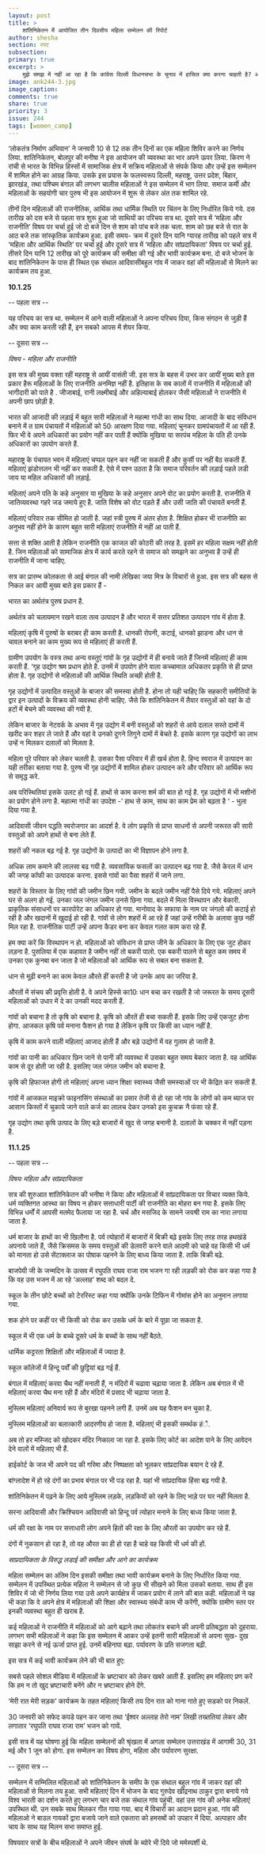 ```yaml
---
layout: post
title: >
    शांतिनिकेतन मेें आयोजित तीन दिवसीय महिला सम्मेलन की रिपोर्ट
author: shesha
section: रपट
subsection:
primary: true
excerpt: >
    मुझे समझ में नहीं आ रहा है कि कांग्रेस दिल्ली विधानसभा के चुनाव में हासिल क्या करना चाहती है? अपना खोया आधार वापस पाकर नये सिरे से खड़ा होना चाहती है, या अरविंद केजरीवाल को नुकसान पहुंचाने की नीयत ...
image: ank244-3.jpg
image_caption:
comments: true
share: true
priority: 3
issue: 244
tags: [women_camp]
---
```


‘लोकतंत्र निर्माण अभियान’ ने जनवरी 10 से 12 तक तीन दिनों का एक महिला शिविर करने का निर्णय लिया. शांतिनिकेतन, बोलपुर की मनीषा ने इस आयोजन की व्यवस्था का भार अपने ऊपर लिया. किरण ने रांची से भारत के विभिन्न हिस्सों में सामाजिक क्षेत्र में सक्रिय महिलाओं से संपर्क किया और उन्हें इस सम्मेलन में शामिल होने का आग्रह किया. उसके इस प्रयास के फलस्वरूप दिल्ली, महराष्ट्र, उत्तर प्रदेश, बिहार, झारखंड, तथा पश्चिम बंगाल की लगभग चालीस महिलाओं ने इस सम्मेलन में भाग लिया. समाज कर्मी और महिलाओं के सहयोगी चार पुरुष भी इस आयोजन में शुरू से लेकर अंत तक शामिल रहे.

तीनों दिन महिलाओं की राजनीतिक, आर्थिक तथा धार्मिक स्थिति पर चिंतन के लिए निर्धारित किये गये. दस तारीख को दस बजे से पहला सत्र शुरू हुआ जो साथियों का परिचय सत्र था. दूसरे सत्र में ‘महिला और राजनीति’ विषय पर चर्चा हुई जो दो बजे दिन से शाम को पांच बजे तक चला. शाम को छह बजे से रात के आठ बजे तक सांस्कृतिक कार्यक्रम हुआ. इसी समय- क्रम में दूसरे दिन यानि ग्यारह तारीख को पहले सत्र में ‘महिला और आर्थिक स्थिति’ पर चर्चा हुई और दूसरे सत्र में ‘महिला और सांप्रदायिकता’ विषय पर चर्चा हुई. तीसरे दिन यानि 12 तारीख को पूरे कार्यक्रम की समीक्षा की गई और भावी कार्यक्रम बना. दो बजे भोजन के बाद शांतिनिकेतन के पास ही स्थित एक संथाल आदिवासीबहुल गांव में जाकर वहां की महिलाओं से  मिलने का कार्यक्रम तय हुआ.

**10.1.25**

-- पहला सत्र --

यह परिचय का सत्र था. सम्मेलन में आने वाली महिलाओं ने अपना परिचय दिया, किस संगठन से जुड़ी हैं और क्या काम करती रही हैं, इन सबको आपस में शेयर किया.

-- दूसरा सत्र --

*विषय - महिला और राजनीति*

इस सत्र की मुख्य वक्ता रहीं महराष्ट्र से आयीं वासंती जी. इस सत्र के बहस में उभर कर आयीं मुख्य बाते इस प्रकार हैरू
महिलाओं के लिए राजनीति अनमिज्ञ नहीं है. इतिहास के सब कालों में राजनीति में महिलाओं की भागीदारी को पाते है . जीजाबाई, रानी लक्ष्मीबाई और अहिल्याबाई होलकर जैसी महिलाओं ने राजनीति में अपनी छाप छोड़ी है.

भारत की आजादी की लड़ाई में बहुत सारी महिलाओं ने महत्मा गांधी का साथ दिया. आजादी के बाद संविधान बनाने में त
ग्राम पंचायतों में महिलाओं को 50ः आरक्षण दिया गया. महिलाएं चुनकर ग्रामपंचायतों में आ रही हैं. फिर भी वे अपने अधिकारों का प्रयोग नहीं कर पाती हैं क्योंकि मुखिया या सरपंच महिला के पति ही उनके अधिकारों का उपयोग करते हैं.

महाराष्ट्र के पंचायत भवन में महिलाएं चप्पल पहन कर नहीं जा सकती हैं और कुर्सी पर नहीं बैठ सकती हैं. महिलाएं झंडोत्तलन भी नहीं कर सकती है. ऐसे में पश्न उठता है कि समाज परिवर्तन की लड़ाई पहले लडी जाय या महिल अधिकारों की लड़ाई.

महिलाएं अपने पति के कहे अनुसार या मुखिया के कहे अनुसार अपने वोट का प्रयोग करती है. राजनीति में जातिव्यवस्था गहरे जड जमाये हुए है. जाति विशेष को वोट पड़ते हैं और उसी जाति की पंचायतें बनती हैं.

महिलाएं परिवार तक सीमित हो जाती है. जहां स्त्री पुरुष में अंतर होता है. शिक्षित होकर भी राजनीति का अनुभव नहीं होने के कारण बहुत सारी महिलाएं राजनीति में नहीं आ पाती हैं.

सत्ता से शक्ति आती है लेकिन राजनीति एक काजल की कोठरी की तरह है. इसमें हर महिला सक्षम नहीं होती है. जिन महिलाओं को सामाजिक क्षेत्र में कार्य करते रहने से समाज को समझने का अनुभव है उन्हें ही राजनीति में जाना चाहिए.

सत्र का प्रारम्भ कोलकता से आई बंगाल की नामी लेखिका जया मित्र के विचारों से हुआ. इस सत्र की बहस से निकल कर आयी मुख्य बाते इस प्रकार हैं -

भारत का अर्थतंत्र पुरुष प्रधान है.

अर्थतंत्र को चलायमान रखने वाला तत्व उत्पादन है और भारत में सत्तर प्रतिशत उत्पादन गांव में होता है.

महिलाएं कृषि में पुरुषों के बराबर ही काम करती है. धानकी रोपनी, कटाई, धानको झाडना और धान से चावल बनाने का काम मुख्य रूप से महिलाएं ही करती हैं.

ग्रामीण उपयोग के वस्त्र तथा अन्य वस्तुएं गांवों के गृह उद्योगों में ही बनाये जाते हैं जिनमें महिलाएं ही काम करती हैं.
‘गृह उद्योग श्रम प्रधान होते है. उनमें में उपयोग होने वाला कच्चामाल अधिकतर प्रकृति से ही प्राप्त होता है. गृह उद्योगों से महिलाओं की आर्थिक स्थिति अच्छी होती है.

गृह उद्योगों में उत्पादित वस्तुओं के बाजार की समस्या होती है. होना तो यही चाहिए कि सहकारी समीतियों के द्वार इन उत्पादों के विक्रय की व्यवस्था होनी चाहिए. जैसे कि शांतिनिकेतन में तैयार वस्तुओं को वहां के दो हटों में बेचने की व्यवस्था की गयी है.

लेकिन बाजार के नेटवर्क के अभाव में गृह उद्योग में बनी वस्तुओं को शहरों से आये दलाल सस्ते दामों में खरीद कर शहर ले जाते हैं और वहां वे उनको  दुगने तिगुने दामों में बेचते है. इसके कारण गृह उद्योगों का लाभ उन्हें न मिलकर दलालों को मिलता है.

महिला पूरे परिवार को लेकर चलती है. उसका पैसा परिवार में ही खर्च होता है. हिन्द स्वराज में उत्पादन का यही तरीका बताया गया है. पुरुष भी गृह उद्योगों में शामिल होकर उत्पादन करे और परिवार को आर्थिक रूप से समृद्ध करे.

अब परिस्थितियां इसके उलट हो गई हैं. हाथों से काम करना शर्म की बात हो गई है. गृह उद्योगों में भी मशीनों का प्रयोग होने लगा है. महात्मा गांधी का उपदेश -’ हाथ से काम, साथ का काम प्रेम को बढ़ता है ‘ - भुला दिया गया है.

आदिवासी जीवन पद्धति स्वरोजगार का आदर्श है. वे लोग प्रकृति से प्राप्त साधनों से अपनी जरूरत की सारी वस्तुओं को अपने हाथों से बना लेते हैं.

शहरों की नकल बढ़ गई है. गृह उद्योगों के उत्पादों का भी विज्ञापन होने लगा है.

अधिक लाम कमाने की लालसा बढ गयी है. व्यवसायिक फसलों का उत्पादन बढ़ गया है. जैसे केरल में धान की जगह कॉफी का उत्पादक करना. इससे गांवों का पैसा शहरों में जाने लगा.

शहरों के विस्तार के लिए गांवों की जमीन छिन गयी. जमीन के बदले जमीन नहीं पैसे दिये गये. महिलाएं अपने घर से अलग हो गई. उनका जल जंगल जमीन उनसे छिना गया. बदले में मिला विस्थापन और बेकारी. प्राकृतिक संसाधनों पर कारपोरेट का अधिकार हो गया. मानोवाद के सफाया के नाम पर जंगलो की कटाई हो रही है और खदानों में खुदाई हो रही है. गांवों से लोग शहरों में आ रहे हैं जहां उन्हें गरीबी के अलावा कुछ नहीं मिल रहा है. राजनीतिक पार्टी उन्हें अपना कैडर बना कर केवल गलत काम करा रहे हैं.

हम क्या करें कि विस्थापन न हो. महिलाओं को संविधान से प्राप्त जीने के अधिकार के लिए एक जुट होकर लड़ना है. पुसलिया में एक कहावत है जमीन नहीं तो बकरी पालो. एक बकरी पालने से बहुत कम समय में उनका एक कुनबा बन जाता है जो महिलाओं को आर्थिक रूप से सबल बना सकता है.

धान से मूढ़ी बनाने का काम केवल औरते हीं करती है जो उनके आय का जरिया है.

औरतों में संचय की प्रवृत्ति होती है. वे अपने हिस्से का10ः धान बचा कर रखती है जो जरूरत के समय दूसरी महिलाओं को उधार में दे का उनकी मदद करती हैं.

गांवों को बचाना है तो कृषि को बचाना है. कृषि को औरतें ही बचा सकती हैं. इसके लिए उन्हें एकजुट होना होगा.
आजकल कृषि पर्व मनाना फैशन हो गया है लेकिन कृषि पर किसी का ध्यान नहीं है.

कृषि में काम करने वाली महिलाएं आजाद होती हैं और बड़े उद्योगों में वह गुलाम हो जाती है.

गांवों का पानी का अधिकार छिन जाने से पानी की व्यवस्था में उसका बहुत समय बेकार जाता है. वह आर्थिक काम से दूर होती जा रही है. इसलिए जल जंगल जमीन को बचाना है.

कृषि की हिफाजत होगी तो महिलाएं अपना ध्यान शिक्षा स्वास्थ्य जैसी समस्याओं पर भी केंद्रित कर सकती हैं.

गांवों में आजकल माइक्रो फाइनांसिंग संस्थाओं का प्रसार तेजी से हो रहा जो गांव के लोगों को कम ब्याज पर आसान किस्तों में चुकाये जाने वाले कर्ज का लालच देकर उनको इस कुचक्र नै फंसा रहे हैं.

गृह उद्योग तथा कृषि उत्पाद के लिए बड़े बाजारों में खुद से जगह बनानी है. दलालों के चक्कर में नहीं पड़ना है.

**11.1.25**

-- पहला सत्र --

*विषयः महिला और सांप्रदायिकता*

सत्र की शुरुआत शांतिनिकेतन की भनीषा ने किया और महिलाओं में सांप्रदायिकता पर विचार व्यक्त किये. धर्म व्यक्तिगत आस्था का विषय न होकर सत्ताधारी पार्टी की राजनीति का मोहरा बन गया है. इसके लिए विभिन्न धर्मों में आपसी मतमेद फैलाया जा रहा है.
चर्च और मसजिद के सामने जयश्री राम का नारा लगाया जाता है.

धर्म बाजार के हाथों का भी खिलौना है. पर्व त्योहारों में बाजारों में बिक्री बढ़े इसके लिए तरह तरह हथखंडे अपनाये जाते हैं, जैसे क्रिसमस के समय वस्तुओं की डेलवरी करने वाले आदमी को चाहे वह किसी भी धर्म को मानता हो उसे सेंटाक्लाज का पोषाक पहनने के लिए बाध्य किया जाता है. ताकि बिक्री बढ़े.

बाजपेयी जी के जन्मदिन के उत्सव में रघुपति राघव राजा राम भजन गा रही लड़की को रोक कर कहा गया है कि वह उस भजन में आ रहे ‘अल्लाह’ शब्द को बदल दे.

स्कूल के तीन छोटे बच्चों को टेररिस्ट कहा गया क्योंकि उनके टिफिन में गोमांस होने का अनुमान लगाया गया.

शक होने पर कहीं पर भी किसी को रोक कर उसके धर्म के बारे में पूछा जा सकता है.

स्कूल में भी एक धर्म के बच्चे दूसरे धर्म के बच्चों के साथ नहीं बैठते.

धार्मिक कट्टरता शिक्षितों और महिलाओं में ज्यादा है.

स्कूल कॉलेजों में हिन्दू पर्वों की छुट्टियां बढ़ गई हैं.

बंगाल में महिलाएं करवा चैथ नहीं मनाती हैं, न मंदिरों में चढावा चढ़ाया जाता है. लेकिन अब बंगाल में भी महिलाएं करवा चैथ मना रही हैं और मंदिरों में प्रसाद भी चढ़ाया जाता है.

मुस्लिम महिलाएं अनिवार्य रूप से बुरखा पहनने लगी हैं. उनमें अब यह फैशन बन चुका है.

मुस्लिम महिलाओं का बलात्कारी आदरणीय हो जाता है. महिलाएं भी इसकी समर्थक हंै.

अब तो हर मस्जिद को खोदकर मंदिर निकाला जा रहा है. इसके लिए कोर्ट का आदेश पाने के लिए आवेदन देने वालों में महिलाए भी हैं.

हाईकोर्ट के जज भी अपने पद की गरिमा और निष्पक्षता को भूलकर सांप्रदायिक बयान दे रहे हैं.

बांग्लादेश में हो रहे दंगों का प्रभाव बंगाल पर भी पड रहा है. यहां भी सांप्रदायिक हिंसा बढ़ गयी है.

शांतिनिकेतन में पढ़ने के लिए आये मुस्लिम लड़के, लड़कियों को रहने के लिए भाडे़ पर घर नहीं मिलता है.

सरना आदिवासी और क्रिश्चियन आदिवासी को हिन्दू पर्व त्योहार मनाने के लिए बाध्य किया जाता है.

धर्म की रक्षा के नाम पर सत्ताधारी लोग अपने हितों की रक्षा के लिए औरतों का उपयोग कर रहे हैं.

दंगों में नुकसान हो रहा है, तो वह औरत का ही हो रहा है चाहे वह किसी भी धर्म की हों.

*साप्रदायिकता के विरुद्ध लडाई की समीक्षा और आगे का कार्यक्रम*

महिला सम्मेलन का अंतिम दिन इसकी समीक्षा तथा भावी कार्यक्रम बनाने के लिए निर्धारित किया गया. सम्मेलन में उपस्थित प्रत्येक महिला ने सम्मेलन से जो कुछ भी सीखने को मिला उसको बताया. साथ ही इस शिविर में जो भी निर्णय लिया गया उसे अपने कार्यक्षेत्र में जाकर प्रयोग में लाने की बात कही. महिलाओं ने यह भी कहा कि वे अपने क्षेत्र में महिलाओं की शिक्षा और स्वास्थ्य संबंधी काम भी करेंगी, क्योंकि ग्रामीण स्तर पर इनकी व्यवस्था बहुत ही खराब है.

कई महिलाओं ने राजनीति में महिलाओं को आगे बढ़ाने तथा लोकतंत्र बचाने की अपनी प्रतिबद्धता को दुहराया. लगभग सभी महिलाओं ने कहा कि इस सम्मेलन में आकर उन्हें इतनी सारी महिलाओं से अपना सुख- दुख साझा करने से नई ऊर्जा प्राप्त हुई. उनमें बहिनापा बढ़ा. पर्यावरण के प्रति सजगता बढ़ी.

इस सत्र में कई भावी कार्यक्रम लेने की भी बात हुए:

सबसे पहले सोशल मीडिया में महिलाओं के भ्रष्टाचार को लेकर खबरे आती हैं. इसलिए हम महिलाए प्रण करें कि हम न तो खुद भ्रष्टाचारी बनेंगे और न भ्रष्टाचार होने देंगे.

‘मेरी रात मेरी सड़क’ कार्यक्रम के तहत महिलाएं किसी तय दिन रात को गाना गाते हुए सडको पर निकलें.

30 जनवरी को सफेद कपडे पहन कर जाना तथा ‘ईश्वर अल्लाह तेरो नाम’ लिखी तख्ततियां लेकर और लगातार ‘रघुपति राघव राजा राम’ भजन को गायें.

इसी सत्र में यह घोषणा हुई कि महिला सम्मेलनों की श्रृंखला में अगला सम्मेलन उत्तराखंड में आगामी 30, 31 मई और 1 जून को होगा. इस सम्मेलन का विषय होगा, महिला और पर्यावरण सुरक्षा.

-- दूसरा सत्र --

सम्मेलन में सम्मिलित महिलाओं को शांतिनिकेतन के समीप के एक संथाल बहुल गांव में जाकर वहां की महिलाओं से मिलना तय हुआ. सभी महिलाएं दिन में भोजन के बाद गुरुदेव खींद्रनाथ ठाकुर द्वारा बनाये गये विश्व भारती का दर्शन करते हुए लगभग चार बजे तक संथाल गांव पहुंची. वहां उस गांव की अनेक महिलाएं उपस्थित थी. उन सबके साथ मिलकर गीत गाया गया. बाद में विचारों का आदान प्रदान हुआ. गांव की महिलाओ ने बाउल गायकों द्वारा बजाये जाने वाले एकतारा को हमसबों को उपहार में दिया. अल्पाहार और चाय के साथ यह मिलन सभा समाप्त हुई.

विषयवार सत्रों के बीच महिलाओं ने अपने जीवन संघर्ष के ब्योरे भी दिये जो मर्मस्पर्शी थे.
